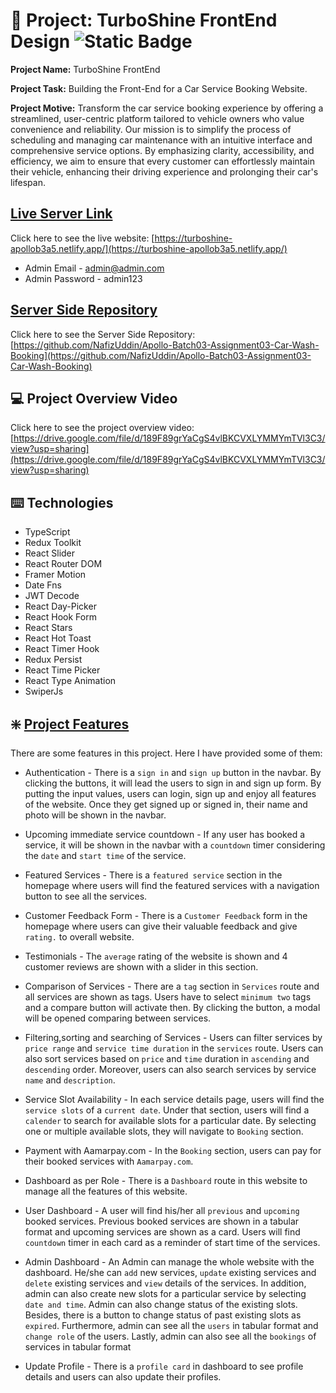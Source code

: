# :ledger: Project: TurboShine FrontEnd Design <img alt="Static Badge" src="https://img.shields.io/badge/Last_commit-30/_08/_2024-green">

**Project Name:** TurboShine FrontEnd

**Project Task:** Building the Front-End for a Car Service Booking Website.

**Project Motive:** Transform the car service booking experience by offering a streamlined, user-centric platform tailored to vehicle owners who value convenience and reliability. Our mission is to simplify the process of scheduling and managing car maintenance with an intuitive interface and comprehensive service options. By emphasizing clarity, accessibility, and efficiency, we aim to ensure that every customer can effortlessly maintain their vehicle, enhancing their driving experience and prolonging their car's lifespan.

## [ Live Server Link](https://turboshine-apollob3a5.netlify.app/)

Click here to see the live website: [https://turboshine-apollob3a5.netlify.app/](https://turboshine-apollob3a5.netlify.app/)

- Admin Email - admin@admin.com
- Admin Password - admin123

## [ Server Side Repository](https://github.com/NafizUddin/Apollo-Batch03-Assignment03-Car-Wash-Booking)

Click here to see the Server Side Repository: [https://github.com/NafizUddin/Apollo-Batch03-Assignment03-Car-Wash-Booking](https://github.com/NafizUddin/Apollo-Batch03-Assignment03-Car-Wash-Booking)

## :computer: Project Overview Video

Click here to see the project overview video: [https://drive.google.com/file/d/189F89grYaCgS4vlBKCVXLYMMYmTVl3C3/view?usp=sharing](https://drive.google.com/file/d/189F89grYaCgS4vlBKCVXLYMMYmTVl3C3/view?usp=sharing)

## :keyboard: Technologies

- TypeScript
- Redux Toolkit
- React Slider
- React Router DOM
- Framer Motion
- Date Fns
- JWT Decode
- React Day-Picker
- React Hook Form
- React Stars
- React Hot Toast
- React Timer Hook
- Redux Persist
- React Time Picker
- React Type Animation
- SwiperJs

## :sparkle: [Project Features](https://github.com/NafizUddin/ApolloB3A4-PowerFit-Client-Side)

There are some features in this project. Here I have provided some of them:

- Authentication - There is a `sign in` and `sign up` button in the navbar. By clicking the buttons, it will lead the users to sign in and sign up form. By putting the input values, users can login, sign up and enjoy all features of the website. Once they get signed up or signed in, their name and photo will be shown in the navbar.

- Upcoming immediate service countdown - If any user has booked a service, it will be shown in the navbar with a `countdown` timer considering the `date` and `start time` of the service.

- Featured Services - There is a `featured service` section in the homepage where users will find the featured services with a navigation button to see all the services.

- Customer Feedback Form - There is a `Customer Feedback` form in the homepage where users can give their valuable feedback and give `rating.` to overall website.

- Testimonials - The `average` rating of the website is shown and 4 customer reviews are shown with a slider in this section.

- Comparison of Services - There are a `tag` section in `Services` route and all services are shown as tags. Users have to select `minimum two` tags and a compare button will activate then. By clicking the button, a modal will be opened comparing between services.

- Filtering,sorting and searching of Services - Users can filter services by `price range` and `service time duration` in the `services` route. Users can also sort services based on `price` and `time` duration in `ascending` and `descending` order. Moreover, users can also search services by service `name` and `description`.

- Service Slot Availability - In each service details page, users will find the `service slots` of a `current date`. Under that section, users will find a `calender` to search for available slots for a particular date. By selecting one or multiple available slots, they will navigate to `Booking` section.

- Payment with Aamarpay.com - In the `Booking` section, users can pay for their booked services with `Aamarpay.com`.

- Dashboard as per Role - There is a `Dashboard` route in this website to manage all the features of this website.

- User Dashboard - A user will find his/her all `previous` and `upcoming` booked services. Previous booked services are shown in a tabular format and upcoming services are shown as a card. Users will find `countdown` timer in each card as a reminder of start time of the services.

- Admin Dashboard - An Admin can manage the whole website with the dashboard. He/she can `add` new services, `update` existing services and `delete` existing services and `view` details of the services. In addition, admin can also create new slots for a particular service by selecting `date and time`. Admin can also change status of the existing slots. Besides, there is a button to change status of past existing slots as `expired`. Furthermore, admin can see all the `users` in tabular format and `change role` of the users. Lastly, admin can also see all the `bookings` of services in tabular format

- Update Profile - There is a `profile card` in dashboard to see profile details and users can also update their profiles.
